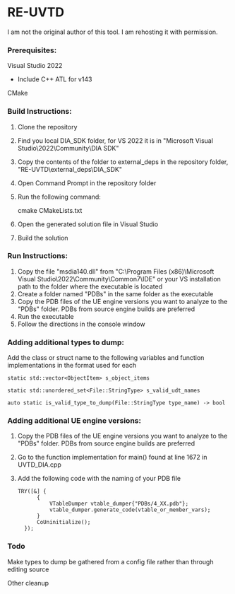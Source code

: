 # RE-UVTD

I am not the original author of this tool.  I am rehosting it with permission.
 
### Prerequisites:
Visual Studio 2022
  - Include C++ ATL for v143



CMake


### Build Instructions:
1. Clone the repository
2. Find you local DIA_SDK folder, for VS 2022 it is in "Microsoft Visual Studio\2022\Community\DIA SDK"
3. Copy the contents of the folder to external_deps in the repository folder, "RE-UVTD\external_deps\DIA_SDK"
4. Open Command Prompt in the repository folder
5. Run the following command:

    cmake CMakeLists.txt
    
4. Open the generated solution file in Visual Studio
5. Build the solution

### Run Instructions:
1. Copy the file "msdia140.dll" from "C:\Program Files (x86)\Microsoft Visual Studio\2022\Community\Common7\IDE" or your VS installation path to the folder where the executable is located
2. Create a folder named "PDBs" in the same folder as the executable
3. Copy the PDB files of the UE engine versions you want to analyze to the "PDBs" folder.  PDBs from source engine builds are preferred
4. Run the executable
5. Follow the directions in the console window

### Adding additional types to dump:
Add the class or struct name to the following variables and function implementations in the format used for each

    static std::vector<ObjectItem> s_object_items
    
    static std::unordered_set<File::StringType> s_valid_udt_names
    
    auto static is_valid_type_to_dump(File::StringType type_name) -> bool

### Adding additional UE engine versions:
1. Copy the PDB files of the UE engine versions you want to analyze to the "PDBs" folder.  PDBs from source engine builds are preferred
2. Go to the function implementation for main() found at line 1672 in UVTD_DIA.cpp
3. Add the following code with the naming of your PDB file

      ```
      TRY([&] {
            {
                VTableDumper vtable_dumper{"PDBs/4_XX.pdb"};
                vtable_dumper.generate_code(vtable_or_member_vars);
            }
            CoUninitialize();
        });

### Todo
Make types to dump be gathered from a config file rather than through editing source

 
Other cleanup
